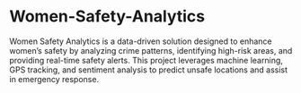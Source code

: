 # Women-Safety-Analytics
Women Safety Analytics is a data-driven solution designed to enhance women’s safety by analyzing crime patterns, identifying high-risk areas, and providing real-time safety alerts. This project leverages machine learning, GPS tracking, and sentiment analysis to predict unsafe locations and assist in emergency response.

